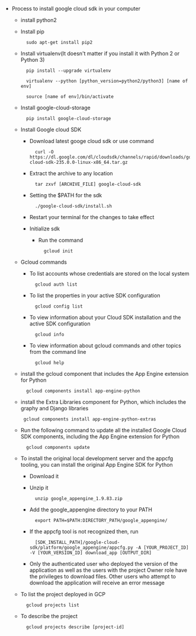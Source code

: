 * Process to install google cloud sdk in your computer

	* install python2
	* Install pip
	
			sudo apt-get install pip2
			
	* Install virtualenv(It doesn't matter if you install it with Python 2 or Python 3)
	
			pip install --upgrade virtualenv
			
			virtualenv --python [python_version=python2/python3] [name of env]
			
			source [name of env]/bin/activate
			
	* Install google-cloud-storage
	
			pip install google-cloud-storage
			
	* Install Google cloud SDK
	
		* Download latest googe cloud sdk or use command
		
				curl -O https://dl.google.com/dl/cloudsdk/channels/rapid/downloads/google-cloud-sdk-235.0.0-linux-x86_64.tar.gz
		
		* Extract the archive to any location
		
				tar zxvf [ARCHIVE_FILE] google-cloud-sdk
				
		* Setting the $PATH for the sdk
		
				./google-cloud-sdk/install.sh
				
		* Restart your terminal for the changes to take effect
		
		* Initialize sdk
		
			* Run the command
				
				
					gcloud init
						
	* Gcloud commands
	
		* To list accounts whose credentials are stored on the local system
					
				gcloud auth list
				
	
		* To list the properties in your active SDK configuration
		
				gcloud config list
				
		* To view information about your Cloud SDK installation and the active SDK configuration
		
				gcloud info
				
		* To view information about gcloud commands and other topics from the command line
		
				gcloud help
				
	* install the gcloud component that includes the App Engine extension for Python
	
			gcloud components install app-engine-python
			
	*  install the Extra Libraries component for Python, which includes the graphy and Django libraries
	
			gcloud components install app-engine-python-extras
			
	* Run the following command to update all the installed Google Cloud SDK components, including the App Engine extension for Python
	
			gcloud components update
			
	* To install the original local development server and the appcfg tooling, you can install the original App Engine SDK for Python
	
		* Download it
		
		* Unzip it
		
				unzip google_appengine_1.9.83.zip
				
		* Add the google_appengine directory to your PATH
		
				export PATH=$PATH:DIRECTORY_PATH/google_appengine/		
				
		* If the appcfg tool is not recognized then, run
		
				[SDK_INSTALL_PATH]/google-cloud-sdk/platform/google_appengine/appcfg.py -A [YOUR_PROJECT_ID] -V [YOUR_VERSION_ID] download_app [OUTPUT_DIR]
				
		* Only the authenticated user who deployed the version of the application as well as the users with the project Owner role have the privileges to download files. Other users who attempt to download the application will receive an error message
	
	* To list the project deployed in GCP
	
			gcloud projects list

	* To describe the project
	
			gcloud projects describe [project-id]